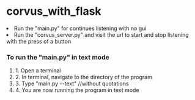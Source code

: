 # corvus_with_flask

<li>Run the "main.py" for continues listening with no gui</li>
<li>Run the "corvus_server.py" and visit the url to start and stop listening with the press of a button</li>

<h3> To run the "main.py" in text mode </h3>
<ol>
<li>1. Open a terminal </li>
<li>2. In terminal, navigate to the directory of the program</li>
<li>3. Type "main.py --text" //without quotations</li>
<li>4. You are now running the program in text mode</li>
</ol>
